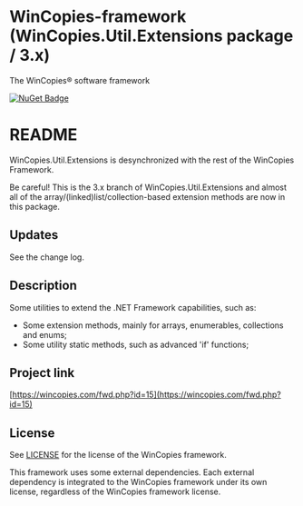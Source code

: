 ﻿WinCopies-framework (WinCopies.Util.Extensions package / 3.x)
=============================================================

The WinCopies® software framework

[![NuGet Badge](https://buildstats.info/nuget/WinCopies.Util.Extensions)](https://www.nuget.org/packages/WinCopies.Util.Extensions/)

README
======

WinCopies.Util.Extensions is desynchronized with the rest of the WinCopies Framework.

Be careful! This is the 3.x branch of WinCopies.Util.Extensions and almost all of the array/(linked)list/collection-based extension methods are now in this package.

Updates
-------

See the change log.

Description
-----------

Some utilities to extend the .NET Framework capabilities, such as:

- Some extension methods, mainly for arrays, enumerables, collections and enums;
- Some utility static methods, such as advanced 'if' functions;

Project link
------------

[https://wincopies.com/fwd.php?id=15](https://wincopies.com/fwd.php?id=15)

License
-------

See [LICENSE](https://wincopies.com/fwd.php?id=16) for the license of the WinCopies framework.

This framework uses some external dependencies. Each external dependency is integrated to the WinCopies framework under its own license, regardless of the WinCopies framework license.